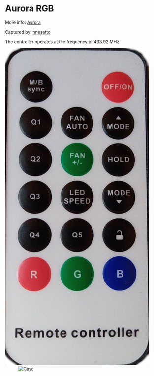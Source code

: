 # Aurora RGB

More info: [Aurora](https://www.aurora-gaming.pl/portfolio-item/passion-v5/)

Captured by: [nnesetto](https://github.com/nnesetto)

The controller operates at the frequency of 433.92 MHz.

![Remote](remote.jpeg)
&nbsp;&nbsp;&nbsp;&nbsp;&nbsp;&nbsp;&nbsp;&nbsp;&nbsp;&nbsp;
![Case](https://www.aurora-gaming.pl/wp-content/uploads/2019/01/1-1-1030x1030.jpg)
